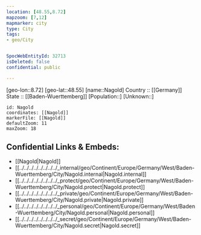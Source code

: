 ```yaml
---
location: [48.55,8.72] 
mapzoom: [7,12] 
mapmarker: city 
type: City
tags:
- geo/City


SpocWebEntityId: 32713
isDeleted: false
confidential: public

---
```

[geo-lon::8.72] 
[geo-lat::48.55] 
[name::Nagold] 
Country :: [[Germany]]  
State :: [[Baden-Wuerttemberg]] 
[Population::] 
[Unknown::] 


```leaflet
id: Nagold
coordinates: [[Nagold]] 
markerFile: [[Nagold]] 
defaultZoom: 11 
maxZoom: 18
```


## Confidential Links & Embeds: 
- [[Nagold|Nagold]]  
- [[../../../../../../../../_internal/geo/Continent/Europe/Germany/West/Baden-Wuerttemberg/City/Nagold.internal|Nagold.internal]] 
- [[../../../../../../../../_protect/geo/Continent/Europe/Germany/West/Baden-Wuerttemberg/City/Nagold.protect|Nagold.protect]] 
- [[../../../../../../../../_private/geo/Continent/Europe/Germany/West/Baden-Wuerttemberg/City/Nagold.private|Nagold.private]] 
- [[../../../../../../../../_personal/geo/Continent/Europe/Germany/West/Baden-Wuerttemberg/City/Nagold.personal|Nagold.personal]] 
- [[../../../../../../../../_secret/geo/Continent/Europe/Germany/West/Baden-Wuerttemberg/City/Nagold.secret|Nagold.secret]] 

